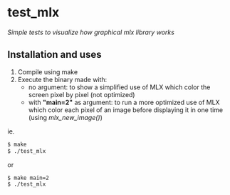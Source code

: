 # test_mlx
*Simple tests to visualize how graphical mlx library works*

## Installation and uses
1. Compile using make
2. Execute the binary made with:
	* no argument: to show a simplified use of MLX which color the screen pixel by pixel (not optimized)
	* with **"main=2"** as argument: to run a more optimized use of MLX which color each pixel of an image before displaying it in one time (using *mlx_new_image()*)

ie.
```sh
$ make
$ ./test_mlx
```
or
```sh
$ make main=2
$ ./test_mlx
```